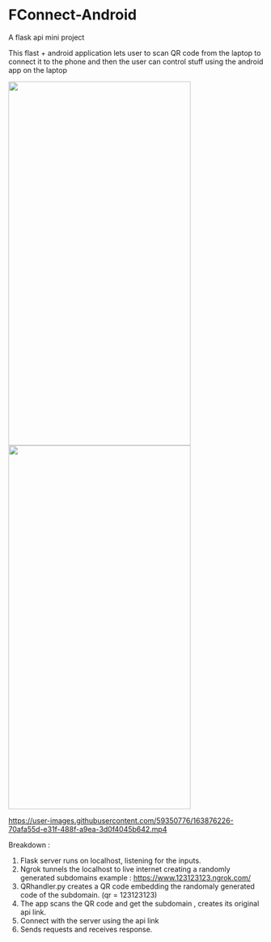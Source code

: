 # FConnect-Android
A flask api mini project

This flast + android application lets user to scan QR code from the laptop to connect it to the phone and then the user can control stuff using the android app on the laptop

<p float="left">

<img src="https://user-images.githubusercontent.com/59350776/163877966-76f2c67a-d20d-467f-94bd-327361a7f8cf.jpg" width="360" height="720">
<img src="https://user-images.githubusercontent.com/59350776/163877978-2162a886-9eed-4497-941e-9b9eb79cdee2.jpg" width="360" height="720">

</p>

https://user-images.githubusercontent.com/59350776/163876226-70afa55d-e31f-488f-a9ea-3d0f4045b642.mp4

Breakdown :
1. Flask server runs on localhost, listening for the inputs.
2. Ngrok tunnels the localhost to live internet creating a randomly generated subdomains example : https://www.123123123.ngrok.com/
3. QRhandler.py creates a QR code embedding the randomaly generated code of the subdomain. (qr = 123123123)
4. The app scans the QR code and get the subdomain , creates its original api link.
5. Connect with the server using the api link 
6. Sends requests and receives response.
